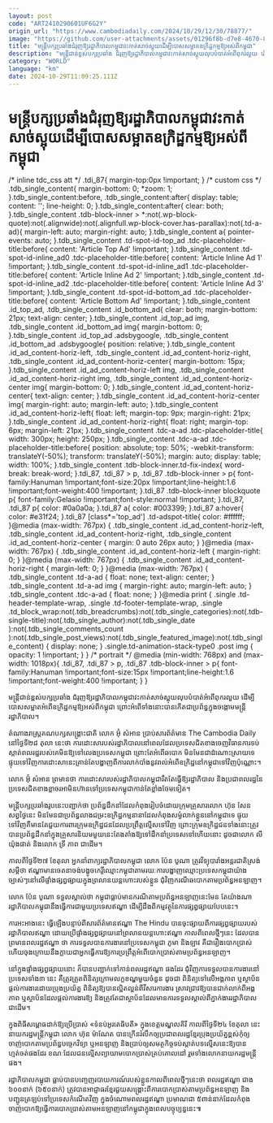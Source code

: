 ```yaml
---
layout: post
code: "ART2410290601UF6G2Y"
origin_url: "https://www.cambodiadaily.com/2024/10/29/12/30/78877/"
image: "https://github.com/user-attachments/assets/01296f8b-d7e8-4670-812e-16c8aebbbcdd"
title: "មន្ត្រី​បក្ស​ប្រឆាំង​ជំរុញ​ឱ្យ​រដ្ឋាភិបាល​កម្ពុជា​វះ​កាត់​សាច់​ស្អុយ​ដើម្បី​បោស​សម្អាត​ឧក្រិដ្ឋកម្ម​ឱ្យ​អស់​ពី​កម្ពុជា"
description: "មន្ត្រី​ជាន់ខ្ពស់​បក្ស​ប្រឆាំង ជំរុញ​ឱ្យ​រដ្ឋាភិបាល​កម្ពុជា​វះកាត់​សាច់​ស្អុយ​លុប​បំបាត់​អំពើពុករលួយ ដើម្បី​បោស​សម្អាត​អំពើ​ឧក្រិដ្ឋកម្ម​ឱ្យ​អស់​ពី​កម្ពុជា ព្រោះ​អំពើ​ទាំងនោះ​បាន​កើត​ជា​ប្រព័ន្ធ​ក្នុង​ចង្កោម​មន្ត្រី​រដ្ឋាភិបាល។"
category: "WORLD"
language: "km"
date: 2024-10-29T11:09:25.111Z
---
```


# មន្ត្រី​បក្ស​ប្រឆាំង​ជំរុញ​ឱ្យ​រដ្ឋាភិបាល​កម្ពុជា​វះ​កាត់​សាច់​ស្អុយ​ដើម្បី​បោស​សម្អាត​ឧក្រិដ្ឋកម្ម​ឱ្យ​អស់​ពី​កម្ពុជា

/\* inline tdc\_css att \*/ .tdi\_87{ margin-top:0px !important; } /\* custom css \*/ .tdb\_single\_content{ margin-bottom: 0; \*zoom: 1; }.tdb\_single\_content:before, .tdb\_single\_content:after{ display: table; content: ''; line-height: 0; }.tdb\_single\_content:after{ clear: both; }.tdb\_single\_content .tdb-block-inner > \*:not(.wp-block-quote):not(.alignwide):not(.alignfull.wp-block-cover.has-parallax):not(.td-a-ad){ margin-left: auto; margin-right: auto; }.tdb\_single\_content a{ pointer-events: auto; }.tdb\_single\_content .td-spot-id-top\_ad .tdc-placeholder-title:before{ content: 'Article Top Ad' !important; }.tdb\_single\_content .td-spot-id-inline\_ad0 .tdc-placeholder-title:before{ content: 'Article Inline Ad 1' !important; }.tdb\_single\_content .td-spot-id-inline\_ad1 .tdc-placeholder-title:before{ content: 'Article Inline Ad 2' !important; }.tdb\_single\_content .td-spot-id-inline\_ad2 .tdc-placeholder-title:before{ content: 'Article Inline Ad 3' !important; }.tdb\_single\_content .td-spot-id-bottom\_ad .tdc-placeholder-title:before{ content: 'Article Bottom Ad' !important; }.tdb\_single\_content .id\_top\_ad, .tdb\_single\_content .id\_bottom\_ad{ clear: both; margin-bottom: 21px; text-align: center; }.tdb\_single\_content .id\_top\_ad img, .tdb\_single\_content .id\_bottom\_ad img{ margin-bottom: 0; }.tdb\_single\_content .id\_top\_ad .adsbygoogle, .tdb\_single\_content .id\_bottom\_ad .adsbygoogle{ position: relative; }.tdb\_single\_content .id\_ad\_content-horiz-left, .tdb\_single\_content .id\_ad\_content-horiz-right, .tdb\_single\_content .id\_ad\_content-horiz-center{ margin-bottom: 15px; }.tdb\_single\_content .id\_ad\_content-horiz-left img, .tdb\_single\_content .id\_ad\_content-horiz-right img, .tdb\_single\_content .id\_ad\_content-horiz-center img{ margin-bottom: 0; }.tdb\_single\_content .id\_ad\_content-horiz-center{ text-align: center; }.tdb\_single\_content .id\_ad\_content-horiz-center img{ margin-right: auto; margin-left: auto; }.tdb\_single\_content .id\_ad\_content-horiz-left{ float: left; margin-top: 9px; margin-right: 21px; }.tdb\_single\_content .id\_ad\_content-horiz-right{ float: right; margin-top: 6px; margin-left: 21px; }.tdb\_single\_content .tdc-a-ad .tdc-placeholder-title{ width: 300px; height: 250px; }.tdb\_single\_content .tdc-a-ad .tdc-placeholder-title:before{ position: absolute; top: 50%; -webkit-transform: translateY(-50%); transform: translateY(-50%); margin: auto; display: table; width: 100%; }.tdb\_single\_content .tdb-block-inner.td-fix-index{ word-break: break-word; }.tdi\_87, .tdi\_87 > p, .tdi\_87 .tdb-block-inner > p{ font-family:Hanuman !important;font-size:20px !important;line-height:1.6 !important;font-weight:400 !important; }.tdi\_87 .tdb-block-inner blockquote p{ font-family:Gelasio !important;font-style:normal !important; }.tdi\_87, .tdi\_87 p{ color: #0a0a0a; }.tdi\_87 a{ color: #003399; }.tdi\_87 a:hover{ color: #e31f24; }.tdi\_87 \[class\*='top\_ad'\] .td-adspot-title{ color: #ffffff; }@media (max-width: 767px) { .tdb\_single\_content .id\_ad\_content-horiz-left, .tdb\_single\_content .id\_ad\_content-horiz-right, .tdb\_single\_content .id\_ad\_content-horiz-center { margin: 0 auto 26px auto; } }@media (max-width: 767px) { .tdb\_single\_content .id\_ad\_content-horiz-left { margin-right: 0; } }@media (max-width: 767px) { .tdb\_single\_content .id\_ad\_content-horiz-right { margin-left: 0; } }@media (max-width: 767px) { .tdb\_single\_content .td-a-ad { float: none; text-align: center; } .tdb\_single\_content .td-a-ad img { margin-right: auto; margin-left: auto; } .tdb\_single\_content .tdc-a-ad { float: none; } }@media print { .single .td-header-template-wrap, .single .td-footer-template-wrap, .single .td\_block\_wrap:not(.tdb\_breadcrumbs):not(.tdb\_single\_categories):not(.tdb-single-title):not(.tdb\_single\_author):not(.tdb\_single\_date ):not(.tdb\_single\_comments\_count ):not(.tdb\_single\_post\_views):not(.tdb\_single\_featured\_image):not(.tdb\_single\_content) { display: none; } .single.td-animation-stack-type0 .post img { opacity: 1 !important; } } /\* portrait \*/ @media (min-width: 768px) and (max-width: 1018px){ .tdi\_87, .tdi\_87 > p, .tdi\_87 .tdb-block-inner > p{ font-family:Hanuman !important;font-size:15px !important;line-height:1.6 !important;font-weight:400 !important; } }

មន្ត្រី​ជាន់ខ្ពស់​បក្ស​ប្រឆាំង ជំរុញ​ឱ្យ​រដ្ឋាភិបាល​កម្ពុជា​វះកាត់​សាច់​ស្អុយ​លុប​បំបាត់​អំពើពុករលួយ ដើម្បី​បោស​សម្អាត​អំពើ​ឧក្រិដ្ឋកម្ម​ឱ្យ​អស់​ពី​កម្ពុជា ព្រោះ​អំពើ​ទាំងនោះ​បាន​កើត​ជា​ប្រព័ន្ធ​ក្នុង​ចង្កោម​មន្ត្រី​រដ្ឋាភិបាល។

តំណាងរាស្ត្រ​គណបក្ស​សង្គ្រោះ​ជាតិ លោក អ៊ុំ សំអាន ប្រាប់​សារព័ត៌មាន The Cambodia Daily នៅ​ថ្ងៃទី​២៨ តុលា នេះ​ថា ការ​ដោះសា​របស់​រដ្ឋាភិបាល​នៅ​ពេល​ដែល​ប្រទេស​ជិតខាង​ចេញ​វិធានការ​ទប់ស្កាត់​ពលរដ្ឋ​របស់​គេ​មិន​ឱ្យ​ទៅ​លេង​ប្រទេស​កម្ពុជា ព្រោះតែ​អំពើ​ឆបោក មិនមែន​ជា​ដំណោះស្រាយ​ទេ ផ្ទុយទៅវិញ​ការ​ដោះសា​នេះ​គ្រាន់តែ​បង្ហាញ​ពី​ការ​លាក់​បាំង​នូវ​រាល់​អំពើ​ឧក្រិដ្ឋ​នៅ​កម្ពុជា​ទៅវិញ​ប៉ុណ្ណោះ។

លោក អ៊ុំ សំអាន ព្រមាន​ថា ការ​ដោះសា​របស់​រដ្ឋាភិបាល​កម្ពុជា​រឹតតែ​ធ្វើ​ឱ្យ​រដ្ឋាភិបាល និង​ប្រជាពលរដ្ឋ​នៃ​ប្រទេស​ជិតខាង​ខ្លាចរអា​មិន​ហ៊ាន​ទៅ​ប្រទេស​កម្ពុជា​កាន់តែ​ខ្លាំង​ថែម​ទៀត។

មន្ត្រី​បក្ស​ប្រឆាំង​រូប​នេះ​បញ្ជាក់​ថា ប្រព័ន្ធ​ដឹកនាំ​ដែល​កំពុង​រៀបចំ​ដោយ​ក្រុម​គ្រួសារ​លោក ហ៊ុន សែន សព្វថ្ងៃ​នេះ មិនមែន​ជា​ប្រព័ន្ធ​លាង​ជម្រះ​ឧក្រិដ្ឋកម្ម​នានា​ដែល​កំពុង​សម្ងំ​លាក់​ខ្លួន​នៅ​កម្ពុជា​ទេ ផ្ទុយទៅវិញ​គឺ​មាន​តែ​ជួយ​ការពារ​ក្រុម​ឧក្រិដ្ឋជន​ដែល​ប្រព្រឹត្ត​ល្មើស​ទៅវិញ ព្រោះ​ក្រុម​ឧក្រិដ្ឋជន​ទាំងនោះ​ត្រូវ​បាន​ប្រព័ន្ធ​ដឹកនាំ​ក្នុង​គ្រួសារ​និយម​មួយ​នេះ​តែងតាំង​ឱ្យ​ទៅ​ដឹកនាំ​ប្រទេស​ទៅ​ហើយ​នោះ ដូចជា​លោក លី យ៉ុងផាត់ និង​លោក ទ្រី ភាព ជាដើម។

កាលពី​ថ្ងៃទី​២៧ ខែ​តុលា អ្នក​នាំពាក្យ​រដ្ឋាភិបាល​កម្ពុជា លោក ប៉ែន បូណា ត្រូវ​វិទ្យុ​បារាំង​អន្តរជាតិ​ស្រង់​សម្ដី​ថា ឥណ្ឌា​មាន​ចេតនា​ចង់​បង្ខូច​កេរ្តិ៍ឈ្មោះ​កម្ពុជា​តាមរយៈ​ការ​បង្ហាញ​ឈ្មោះ​ប្រទេស​កម្ពុជា​យ៉ាង​ច្បាស់ៗ​នៅ​លើ​ផ្ទាំង​ផ្សព្វផ្សាយ​ក្នុង​ព្រលាន​យន្តហោះ​របស់​ខ្លួន ជុំវិញ​ករណី​ឆបោក​តាម​ប្រព័ន្ធ​អនឡាញ។

លោក ប៉ែន បូណា ទទួលស្គាល់​ថា កម្ពុជា​ធ្លាប់​មាន​ករណី​តាម​ប្រព័ន្ធ​អនឡាញ​នេះ​មែន តែ​យ៉ាងណា រដ្ឋាភិបាល​កម្ពុជា​នឹង​ធ្វើការ​ជាមួយ​ប្រទេស​ឥណ្ឌា ដើម្បី​ដឹង​ពី​កម្មវត្ថុ​នៃ​ការ​ផ្សព្វផ្សាយ​បែប​នេះ។

ការ​អះអាង​នេះ ធ្វើ​ឡើង​បន្ទាប់ពី​សារព័ត៌មាន​ឥណ្ឌា The Hindu បាន​ចុះផ្សាយ​ពី​ការ​ផ្សព្វផ្សាយ​របស់​រដ្ឋាភិបាល​ឥណ្ឌា ដោយ​ប្រើ​ផ្ទាំង​ផ្សព្វផ្សាយ​នៅ​ព្រលាន​យន្តហោះ​ឥណ្ឌា កាលពី​ពេល​ថ្មីៗ​នេះ ដែល​បាន​ព្រមាន​ពលរដ្ឋ​ឥណ្ឌា ថា ការ​ទទួល​បាន​ការងារ​នៅ​ប្រទេស​កម្ពុជា ភូមា និង​ឡាវ គឺជា​រឿង​បោកប្រាស់ ហើយ​ចុងក្រោយ​នឹង​ក្លាយ​ជា​អ្នក​ធ្វើការ​ឱ្យ​ការ​ប្រព្រឹត្ត​អំពើ​បោកប្រាស់​តាម​ប្រព័ន្ធ​អនឡាញ។

នៅ​ក្នុង​ផ្ទាំង​ផ្សព្វផ្សាយ​នោះ ក៏​បាន​បញ្ជាក់​ទៅ​កាន់​ពលរដ្ឋ​ឥណ្ឌា ផង​ដែរ ជុំវិញ​ការ​ទទួល​បាន​ការងារ​នៅ​ប្រទេស​ទាំង​៣ នេះ គឺ​ត្រូវ​ត្រួតពិនិត្យ​ក្រោម​លក្ខខណ្ឌ​មួយ​ចំនួន ដូចជា ពិនិត្យ​ទៅ​លើ​អង្គភាព ឬ​ស្ថាប័ន​ផ្តល់​ការងារ​ដោយ​ប្រុងប្រយ័ត្ន ពិនិត្យ​ឱ្យ​បាន​ល្អិតល្អន់​ពី​វីសារ​ការងារ ស្រាវជ្រាវ​ឱ្យ​បាន​ជាក់លាក់​ពី​អង្គភាព ឬ​ស្ថាប័ន​ដែល​ផ្តល់​ការងារ​ឱ្យ និង​ត្រូវតែ​ជា​ស្ថាប័ន​ដែល​មាន​ការ​ទទួលស្គាល់​ពី​ភ្នាក់ងារ​រដ្ឋាភិបាល ជាដើម។

ក្នុង​ពិធី​សម្ពោធ​ដាក់​ឱ្យ​ប្រើប្រាស់ «ទំនប់​អូរតេធិបតី» ក្នុង​ខេត្ត​មណ្ឌលគិរី កាលពី​ថ្ងៃទី​២៤ ខែ​តុលា នេះ នាយករដ្ឋមន្ត្រី​កម្ពុជា លោក ហ៊ុន ម៉ាណែត បាន​ក្រើន​រំលឹក​ឲ្យ​ប្រជាពលរដ្ឋ​ខ្មែរ​ប្រុងប្រយ័ត្ន​ខ្ពស់​កុំ​ឲ្យ​ចាញ់បោក​តាម​ប្រព័ន្ធ​បច្ចេកវិទ្យា ឬ​អនឡាញ និង​ប្រាប់​ឲ្យ​សមត្ថកិច្ច​ទប់ស្កាត់​បទល្មើស​នេះ​ឱ្យ​បាន​ហ្មត់ចត់​ផង​ដែរ ខណៈ​ដែល​ជនល្មើស​ព្យាយាម​បោកប្រាស់​គ្រប់​គោលដៅ រួម​ទាំង​លោក​នាយករដ្ឋមន្ត្រី​ផង។

រដ្ឋាភិបាល​កម្ពុជា ធ្លាប់​បាន​បញ្ចេញ​របាយការណ៍​របស់​ខ្លួន​កាលពី​ពេល​ថ្មីៗ​នេះ​ថា ពលរដ្ឋ​ឥណ្ឌា ជាង ៦០០​នាក់ (៦៥០​នាក់) ត្រូវ​បាន​អាជ្ញាធរ​ខ្មែរ​ជួយ​សង្គ្រោះ​ពី​ការ​បោកប្រាស់​តាម​ប្រព័ន្ធ​អនឡាញ និង​បញ្ជូន​ត្រឡប់​ទៅ​ប្រទេស​កំណើត​វិញ ក្នុង​ចំណោម​ពលរដ្ឋ​ឥណ្ឌា ប្រមាណ​ជា ៥​ពាន់​នាក់​ដែល​កំពុង​ចាញ់បោក​ឱ្យ​ធ្វើការ​បោកប្រាស់​តាម​អនឡាញ​នៅ​កម្ពុជា​ក្នុង​ពេល​បច្ចុប្បន្ន​នេះ៕